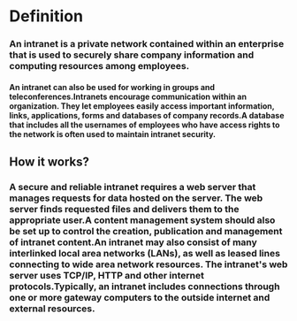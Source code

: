 # Definition
### An intranet is a private network contained within an enterprise that is used to securely share company information and computing resources among employees.
#### An intranet can also be used for working in groups and teleconferences.Intranets encourage communication within an organization. They let employees easily access important information, links, applications, forms and databases of company records.A database that includes all the usernames of employees who have access rights to the network is often used to maintain intranet security.

## How it works?
### A secure and reliable intranet requires a web server that manages requests for data hosted on the server. The web server finds requested files and delivers them to the appropriate user.A content management system should also be set up to control the creation, publication and management of intranet content.An intranet may also consist of many interlinked local area networks (LANs), as well as leased lines connecting to wide area network resources. The intranet's web server uses TCP/IP, HTTP and other internet protocols.Typically, an intranet includes connections through one or more gateway computers to the outside internet and external resources.
